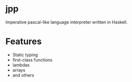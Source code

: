 # jpp
Imperative pascal-like language interpreter written in Haskell.

# Features
- Static typing
- first-class functions
- lambdas
- arrays
- and others
